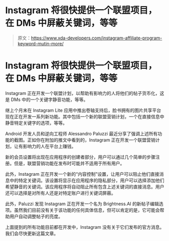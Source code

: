 # Instagram 将很快提供一个联盟项目，在 DMs 中屏蔽关键词，等等

> 原文：<https://www.xda-developers.com/instagram-affiliate-program-keyword-mutin-more/>

# Instagram 将很快提供一个联盟项目，在 DMs 中屏蔽关键词，等等

Instagram 正在开发一个联盟计划，以帮助有影响力的人将他们的帖子货币化，这是 DMs 中的一个关键字静音功能，等等。

继上个月末在 Instagram Lite 应用中推出卷轴支持后，脸书拥有的图片共享平台现在正在开发一系列新功能。其中包括一个新的联盟营销计划，一个在直接信息中静音特定关键字的选项，等等。

Android 开发人员和逆向工程师 Alessandro Paluzzi 最近分享了强调上述所有功能的截图。正如你在附加的推文中看到的，Instagram 正在开发一个联盟营销计划，让有影响力的人在平台上赚钱。

新的会员设置将出现在应用程序的创建者部分，用户可以通过几个简单的步骤注册。但是，联盟营销功能在发布时可能并不适用于所有用户。

此外，Instagram 正在开发一个新的“内容控制”设置，让用户可以阻止他们直接消息中的特定关键词。该设置将显示在应用程序的隐私部分，用户可以选择添加他们希望静音的关键词。该应用程序将自动阻止所有包含上述关键词的直接消息。用户还可以选择是对所有人还是对特定账户进行关键词屏蔽。

此外，Paluzzi 发现 Instagram 正在开发一个名为 Brightness.AI 的新帖子编辑选项。虽然我们目前没有关于该功能的任何具体信息，但可以肯定的是，它可能会帮助用户自动调整帖子的亮度。

上面提到的所有功能目前都在开发中，Instagram 没有关于它们发布的官方消息。我们会尽快更新这篇文章。
